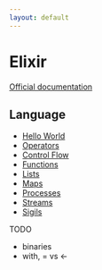 ```yaml
---
layout: default
---
```

# Elixir

[Official documentation](https://elixir-lang.org/docs.html)

## Language

* [Hello World](hello-world.md)
* [Operators](operators.md)
* [Control Flow](control-flow.md)
* [Functions](functions.md)
* [Lists](lists.md)
* [Maps](maps.md)
* [Processes](processes.md)
* [Streams](streams.md)
* [Sigils](sigils.md)

TODO

* binaries
* with, = vs <-
